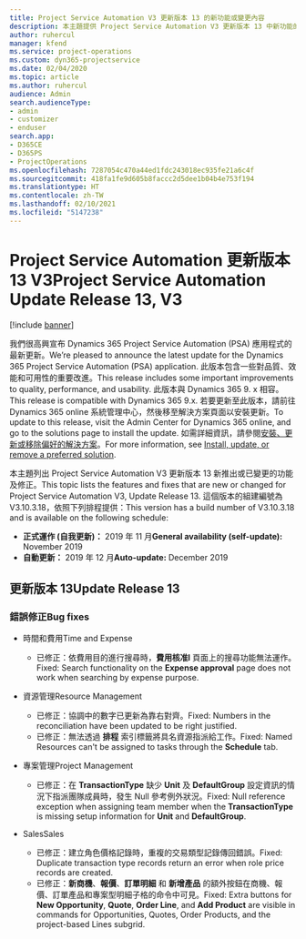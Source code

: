 ```yaml
---
title: Project Service Automation V3 更新版本 13 的新功能或變更內容
description: 本主題提供 Project Service Automation V3 更新版本 13 中新功能的相關資訊。
author: ruhercul
manager: kfend
ms.service: project-operations
ms.custom: dyn365-projectservice
ms.date: 02/04/2020
ms.topic: article
ms.author: ruhercul
audience: Admin
search.audienceType:
- admin
- customizer
- enduser
search.app:
- D365CE
- D365PS
- ProjectOperations
ms.openlocfilehash: 7287054c470a44ed1fdc243018ec935fe21a6c4f
ms.sourcegitcommit: 418fa1fe9d605b8faccc2d5dee1b04b4e753f194
ms.translationtype: HT
ms.contentlocale: zh-TW
ms.lasthandoff: 02/10/2021
ms.locfileid: "5147238"
---
```

# <a name="project-service-automation-update-release-13-v3"></a><span data-ttu-id="6d6b0-103">Project Service Automation 更新版本 13 V3</span><span class="sxs-lookup"><span data-stu-id="6d6b0-103">Project Service Automation Update Release 13, V3</span></span>

[!include [banner](../includes/psa-now-project-operations.md)]

<span data-ttu-id="6d6b0-104">我們很高興宣布 Dynamics 365 Project Service Automation (PSA) 應用程式的最新更新。</span><span class="sxs-lookup"><span data-stu-id="6d6b0-104">We’re pleased to announce the latest update for the Dynamics 365 Project Service Automation (PSA) application.</span></span> <span data-ttu-id="6d6b0-105">此版本包含一些對品質、效能和可用性的重要改進。</span><span class="sxs-lookup"><span data-stu-id="6d6b0-105">This release includes some important improvements to quality, performance, and usability.</span></span> <span data-ttu-id="6d6b0-106">此版本與 Dynamics 365 9. x 相容。</span><span class="sxs-lookup"><span data-stu-id="6d6b0-106">This release is compatible with Dynamics 365 9.x.</span></span> <span data-ttu-id="6d6b0-107">若要更新至此版本，請前往 Dynamics 365 online 系統管理中心，然後移至解決方案頁面以安裝更新。</span><span class="sxs-lookup"><span data-stu-id="6d6b0-107">To update to this release, visit the Admin Center for Dynamics 365 online, and go to the solutions page to install the update.</span></span> <span data-ttu-id="6d6b0-108">如需詳細資訊，請參閱[安裝、更新或移除偏好的解決方案](https://docs.microsoft.com/power-platform/admin/install-remove-preferred-solution)。</span><span class="sxs-lookup"><span data-stu-id="6d6b0-108">For more information, see [Install, update, or remove a preferred solution](https://docs.microsoft.com/power-platform/admin/install-remove-preferred-solution).</span></span>

<span data-ttu-id="6d6b0-109">本主題列出 Project Service Automation V3 更新版本 13 新推出或已變更的功能及修正。</span><span class="sxs-lookup"><span data-stu-id="6d6b0-109">This topic lists the features and fixes that are new or changed for Project Service Automation V3, Update Release 13.</span></span> <span data-ttu-id="6d6b0-110">這個版本的組建編號為 V3.10.3.18，依照下列排程提供：</span><span class="sxs-lookup"><span data-stu-id="6d6b0-110">This version has a build number of V3.10.3.18 and is available on the following schedule:</span></span>

- <span data-ttu-id="6d6b0-111">**正式運作 (自我更新)：** 2019 年 11 月</span><span class="sxs-lookup"><span data-stu-id="6d6b0-111">**General availability (self-update):** November 2019</span></span>
- <span data-ttu-id="6d6b0-112">**自動更新：** 2019 年 12 月</span><span class="sxs-lookup"><span data-stu-id="6d6b0-112">**Auto-update:** December 2019</span></span>


## <a name="update-release-13"></a><span data-ttu-id="6d6b0-113">更新版本 13</span><span class="sxs-lookup"><span data-stu-id="6d6b0-113">Update Release 13</span></span> 

### <a name="bug-fixes"></a><span data-ttu-id="6d6b0-114">錯誤修正</span><span class="sxs-lookup"><span data-stu-id="6d6b0-114">Bug fixes</span></span>

- <span data-ttu-id="6d6b0-115">時間和費用</span><span class="sxs-lookup"><span data-stu-id="6d6b0-115">Time and Expense</span></span>

     - <span data-ttu-id="6d6b0-116">已修正：依費用目的進行搜尋時，**費用核准l** 頁面上的搜尋功能無法運作。</span><span class="sxs-lookup"><span data-stu-id="6d6b0-116">Fixed: Search functionality on the **Expense approval** page does not work when searching by expense purpose.</span></span>

- <span data-ttu-id="6d6b0-117">資源管理</span><span class="sxs-lookup"><span data-stu-id="6d6b0-117">Resource Management</span></span>

     - <span data-ttu-id="6d6b0-118">已修正：協調中的數字已更新為靠右對齊。</span><span class="sxs-lookup"><span data-stu-id="6d6b0-118">Fixed: Numbers in the reconciliation have been updated to be right justified.</span></span>
     - <span data-ttu-id="6d6b0-119">已修正：無法透過 **排程** 索引標籤將具名資源指派給工作。</span><span class="sxs-lookup"><span data-stu-id="6d6b0-119">Fixed: Named Resources can't be assigned to tasks through the **Schedule** tab.</span></span>

- <span data-ttu-id="6d6b0-120">專案管理</span><span class="sxs-lookup"><span data-stu-id="6d6b0-120">Project Management</span></span>

     - <span data-ttu-id="6d6b0-121">已修正：在 **TransactionType** 缺少 **Unit** 及 **DefaultGroup** 設定資訊的情況下指派團隊成員時，發生 Null 參考例外狀況。</span><span class="sxs-lookup"><span data-stu-id="6d6b0-121">Fixed: Null reference exception when assigning team member when the **TransactionType** is missing setup information for **Unit** and **DefaultGroup**.</span></span>

- <span data-ttu-id="6d6b0-122">Sales</span><span class="sxs-lookup"><span data-stu-id="6d6b0-122">Sales</span></span>

     - <span data-ttu-id="6d6b0-123">已修正：建立角色價格記錄時，重複的交易類型記錄傳回錯誤。</span><span class="sxs-lookup"><span data-stu-id="6d6b0-123">Fixed: Duplicate transaction type records return an error when role price records are created.</span></span>
     - <span data-ttu-id="6d6b0-124">已修正：**新商機**、**報價**、**訂單明細** 和 **新增產品** 的額外按鈕在商機、報價、訂單產品和專案型明細子格的命令中可見。</span><span class="sxs-lookup"><span data-stu-id="6d6b0-124">Fixed: Extra buttons for **New Opportunity**, **Quote**, **Order Line**, and **Add Product** are visible in commands for Opportunities, Quotes, Order Products, and the project-based Lines subgrid.</span></span>


